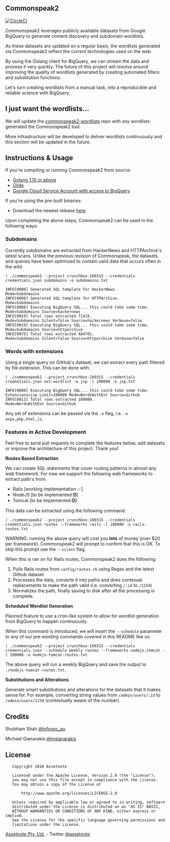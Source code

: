 Commonspeak2
---

[![CircleCI](https://circleci.com/gh/assetnote/commonspeak2.svg?style=svg)](https://circleci.com/gh/assetnote/commonspeak2)

Commonspeak2 leverages publicly available datasets from Google BigQuery to generate content discovery and subdomain wordlists.

As these datasets are updated on a regular basis, the wordlists generated via Commonspeak2 reflect the current technologies used on the web.

By using the Golang client for BigQuery, we can stream the data and process it very quickly. The future of this project will revolve around improving the quality of wordlists generated by creating automated filters and substitution functions.

Let's turn creating wordlists from a manual task, into a reproducible and reliable science with BigQuery.


I just want the wordlists...
----
We will update the [commonspeak2-wordlists](https://github.com/assetnote/commonspeak2-wordlists) repo with any wordlists generated the Commonspeak2 tool.

More infrastructure will be developed to deliver wordlists continuously and this section will be updated in the future.


Instructions & Usage
----

If you're compiling or running Commonspeak2 from source:

* [Golang 1.10 or above](https://storage.googleapis.com/golang/getgo/installer_linux)
* [Glide](https://github.com/Masterminds/glide)
* [Google Cloud Service Account with access to BigQuery](https://cloud.google.com/bigquery/docs/reference/libraries#client-libraries-install-go)

If you're using the pre-built binaries:

* Download the newest release [here](https://github.com/assetnote/commonspeak2/releases)

Upon completing the above steps, Commonspeak2 can be used in the following ways:

### Subdomains

Currently subdomains are extracted from HackerNews and HTTPArchive's latest scans. Unlike the previous revision of Commonspeak, the datasets and queries have been optimised to contain valid data that occurs often in the wild. 

`⟩ ./commonspeak2 --project crunchbox-160315 --credentials credentials.json subdomains -o subdomains.txt`

```
INFO[0000] Generated SQL template for HackerNews.        Mode=Subdomains
INFO[0000] Generated SQL template for HTTPArchive.       Mode=Subdomains
INFO[0000] Executing BigQuery SQL... this could take some time.  Mode=Subdomains Source=hackernews
INFO[0019] Total rows extracted 71415.                   Mode=Subdomains Silent=false Source=hackernews Verbose=false
INFO[0019] Executing BigQuery SQL... this could take some time.  Mode=Subdomains Source=httparchive
INFO[0075] Total rows extracted 484701.                  Mode=Subdomains Silent=false Source=httparchive Verbose=false
```

### Words with extensions

Using a single query on GitHub's dataset, we can extract every path filtered by file extension. This can be done with:

`⟩ ./commonspeak2 --project crunchbox-160315 --credentials credentials.json ext-wordlist -e jsp -l 100000 -o jsp.txt`


```
INFO[0000] Executing BigQuery SQL... this could take some time.  Extensions=jsp Limit=100000 Mode=WordsWithExt Source=Github
INFO[0013] Total rows extracted 100000.                  Mode=WordsWithExt Source=Github
```

Any set of extensions can be passed via the `-e` flag, i.e. `-e aspx,php,html,js`.


### Features in Active Development

Feel free to send pull requests to complete the features below, add datasets or improve the architecture of this project. Thank you!

**Routes Based Extraction**

We can create SQL statements that cover routing patterns in almost any web framework. For now we support the following web frameworks to extract path's from:

- Rails  [working implementation ✅]
- NodeJS [to be implemented ❎]
- Tomcat [to be implemented ❎]

This data can be extracted using the following command:

`⟩ ./commonspeak2 --project crunchbox-160315 --credentials credentials.json routes --frameworks rails -l 100000 -o rails-routes.txt`

WARNING: running the above query will cost you **lots** of money (over $20 per framework). Commonspeak2 will prompt to confirm that this is OK. To skip this prompt use the `--silent` flag.

When this is ran on for Rails routes, Commonspeak2 does the following:

1) Pulls Rails routes from `config/routes.rb` using Regex and the latest Github dataset.
2) Processes the data, converts it into paths and does contexual replacements to make the path valid (i.e. converting `/:id` to `/1234`)
3) Normalizes the path, finally saving to disk after all the processing is complete.

**Scheduled Wordlist Generation**

Planned feature to use a cron-like system to allow for wordlist generation from BigQuery to happen continuously.

When this command is introduced, we will insert the `--schedule` parameter to any of our pre-existing commands covered in this README like so:

`⟩ ./commonspeak2 --project crunchbox-160315 --credentials credentials.json --schedule weekly routes --frameworks nodejs,tomcat -l 100000 -o nodejs-tomcat-routes.txt`

The above query will run a weekly BigQuery and save the output to `./nodejs-tomcat-routes.txt`.

**Substitutions and Alterations**

Generate smart substitutions and alterations for the datasets that it makes sense for. For example, converting string values from `/admin/users/:id` to `/admin/users/1234` (contextually aware of the number).

Credits
----

Shubham Shah [@infosec_au](https://twitter.com/infosec_au)

Michael Gianarakis [@mgianarakis](https://twitter.com/mgianarakis)

License
----

```
   Copyright 2018 Assetnote

   Licensed under the Apache License, Version 2.0 (the "License");
   you may not use this file except in compliance with the License.
   You may obtain a copy of the License at

       http://www.apache.org/licenses/LICENSE-2.0

   Unless required by applicable law or agreed to in writing, software
   distributed under the License is distributed on an "AS IS" BASIS,
   WITHOUT WARRANTIES OR CONDITIONS OF ANY KIND, either express or implied.
   See the License for the specific language governing permissions and
   limitations under the License.
```

[Assetnote Pty. Ltd.](https://assetnote.io/) - Twitter [@assetnote](https://twitter.com/assetnote)

